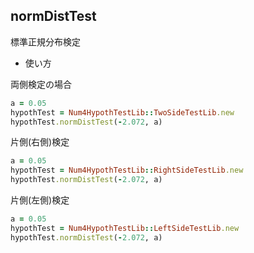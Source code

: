 normDistTest
------------
標準正規分布検定

* 使い方

両側検定の場合

```ruby
a = 0.05
hypothTest = Num4HypothTestLib::TwoSideTestLib.new
hypothTest.normDistTest(-2.072, a)
```

片側(右側)検定

```ruby
a = 0.05
hypothTest = Num4HypothTestLib::RightSideTestLib.new
hypothTest.normDistTest(-2.072, a)
```

片側(左側)検定

```ruby
a = 0.05
hypothTest = Num4HypothTestLib::LeftSideTestLib.new
hypothTest.normDistTest(-2.072, a)
```


